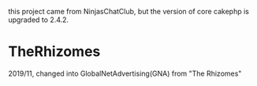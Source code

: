 this project came from NinjasChatClub, but the version of core cakephp is upgraded to 2.4.2.
# TheRhizomes

2019/11, changed into GlobalNetAdvertising(GNA) from "The Rhizomes"
